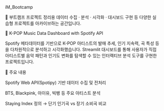 iM_Bootcamp

📂 부트캠프 프로젝트 정리용
데이터 수집 · 분석 · 시각화 · 대시보드 구현 등 다양한 실습형 프로젝트를 아카이브하는 공간입니다.

🎵 K-POP Music Data Dashboard with Spotify API

Spotify 메타데이터를 기반으로 K-POP 아티스트의 발매 추세, 인기 지속력, 곡 특성 등을 다차원적으로 분석하고 시각화했습니다.
Streamlit 대시보드를 통해 사용자가 직접 아티스트별 음악 패턴과 인기도 변화를 탐색할 수 있는 인터랙티브 분석 도구를 구현한 프로젝트입니다.

📌 주요 내용

Spotify Web API(Spotipy) 기반 데이터 수집 및 전처리

BTS, Blackpink, 아이유, 빅뱅 등 주요 아티스트 분석

Staying Index 정의 → 단기 인기곡 vs 장기 소비곡 비교
